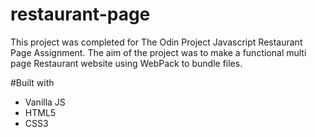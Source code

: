 # restaurant-page
This project was completed for The Odin Project Javascript Restaurant Page Assignment. The aim of the project was to make a functional multi page Restaurant website using WebPack to bundle files.

#Built with
- Vanilla JS
- HTML5
- CSS3
